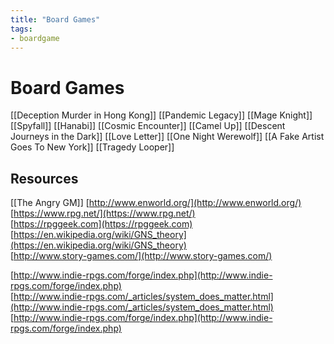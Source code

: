 ```yaml
---
title: "Board Games"
tags:
- boardgame
---
```


# Board Games

[[Deception Murder in Hong Kong]]
[[Pandemic Legacy]]
[[Mage Knight]]
[[Spyfall]]
[[Hanabi]]
[[Cosmic Encounter]]
[[Camel Up]]
[[Descent Journeys in the Dark]]
[[Love Letter]]
[[One Night Werewolf]]
[[A Fake Artist Goes To New York]]
[[Tragedy Looper]]

## Resources
[[The Angry GM]]
[http://www.enworld.org/](http://www.enworld.org/)  
[https://www.rpg.net/](https://www.rpg.net/)  
[https://rpggeek.com](https://rpggeek.com)  
[https://en.wikipedia.org/wiki/GNS_theory](https://en.wikipedia.org/wiki/GNS_theory)  
[http://www.story-games.com/](http://www.story-games.com/)  

[http://www.indie-rpgs.com/forge/index.php](http://www.indie-rpgs.com/forge/index.php)  
[http://www.indie-rpgs.com/_articles/system_does_matter.html](http://www.indie-rpgs.com/_articles/system_does_matter.html)  
[http://www.indie-rpgs.com/forge/index.php](http://www.indie-rpgs.com/forge/index.php)  

